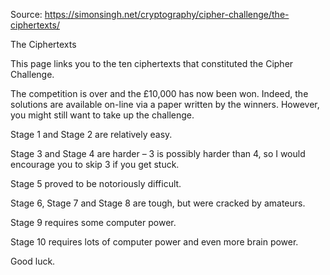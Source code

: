 Source: https://simonsingh.net/cryptography/cipher-challenge/the-ciphertexts/

The Ciphertexts

This page links you to the ten ciphertexts that constituted the Cipher Challenge.

The competition is over and the £10,000 has now been won. Indeed, the solutions are available on-line via a paper written by the winners. However, you might still want to take up the challenge.

Stage 1 and Stage 2 are relatively easy.

Stage 3 and Stage 4 are harder – 3 is possibly harder than 4, so I would encourage you to skip 3 if you get stuck.

Stage 5 proved to be notoriously difficult.

Stage 6, Stage 7 and Stage 8 are tough, but were cracked by amateurs.

Stage 9 requires some computer power.

Stage 10 requires lots of computer power and even more brain power.

Good luck.
